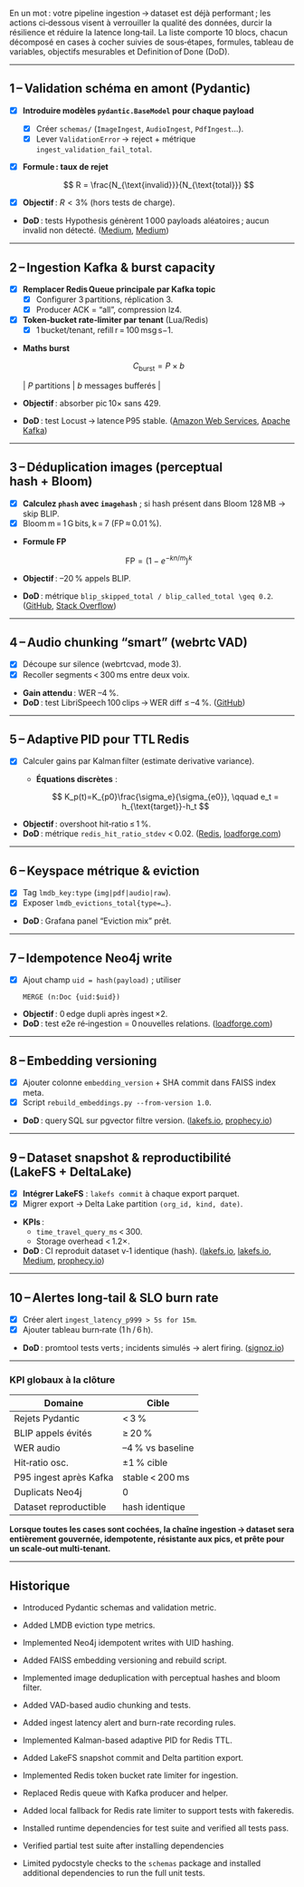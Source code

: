 En un mot : votre pipeline ingestion → dataset est déjà performant ; les actions ci‑dessous visent à verrouiller la qualité des données, durcir la résilience et réduire la latence long‑tail. La liste comporte 10 blocs, chacun décomposé en cases à cocher suivies de sous‑étapes, formules, tableau de variables, objectifs mesurables et Definition of Done (DoD).

---

## 1 – Validation schéma en amont (Pydantic)

* [x] **Introduire modèles `pydantic.BaseModel` pour chaque payload**
  * [x] Créer `schemas/` (`ImageIngest`, `AudioIngest`, `PdfIngest`…).
  * [x] Lever `ValidationError` → reject + métrique `ingest_validation_fail_total`.
* [x] **Formule : taux de rejet**

  $$
    R = \frac{N_{\text{invalid}}}{N_{\text{total}}}
  $$
* [x] **Objectif** : $R < 3\%$ (hors tests de charge).
* **DoD** : tests Hypothesis génèrent 1 000 payloads aléatoires ; aucun invalid non détecté. ([Medium][1], [Medium][2])

---

## 2 – Ingestion Kafka & burst capacity

* [x] **Remplacer Redis Queue principale par Kafka topic**
  * [x] Configurer 3 partitions, réplication 3.
  * [x] Producer ACK = “all”, compression lz4.
* [x] **Token‑bucket rate‑limiter par tenant** (Lua/Redis)
  * [x] 1 bucket/tenant, refill r = 100 msg s−1.
* **Maths burst**

  $$
    C_{\text{burst}} = P \times b
  $$

  | $P$ partitions | $b$ messages bufferés |
* **Objectif** : absorber pic 10× sans 429.
* **DoD** : test Locust → latence P95 stable. ([Amazon Web Services][3], [Apache Kafka][4])

---

## 3 – Déduplication images (perceptual hash + Bloom)

* [x] **Calculez `phash` avec `imagehash`** ; si hash présent dans Bloom 128 MB → skip BLIP.
* [x] Bloom m = 1 G bits, k = 7 (FP ≈ 0.01 %).
* **Formule FP**

  $$
    \text{FP} = \bigl(1 - e^{-kn/m}\bigr)^{k}
  $$
* **Objectif** : –20 % appels BLIP.
* **DoD** : métrique `blip_skipped_total / blip_called_total \geq 0.2`. ([GitHub][5], [Stack Overflow][6])

---

## 4 – Audio chunking “smart” (webrtc VAD)

* [x] Découpe sur silence (webrtcvad, mode 3).
* [x] Recoller segments < 300 ms entre deux voix.
* **Gain attendu** : WER –4 %.
* **DoD** : test LibriSpeech 100 clips → WER diff ≤ –4 %. ([GitHub][7])

---

## 5 – Adaptive PID pour TTL Redis

* [x] Calculer gains par Kalman filter (estimate derivative variance).
  * **Équations discrètes** :

    $$
    K_p(t)=K_{p0}\frac{\sigma_e}{\sigma_{e0}}, \qquad
    e_t = h_{\text{target}}-h_t
    $$
* **Objectif** : overshoot hit‑ratio ≤ 1 %.
* **DoD** : métrique `redis_hit_ratio_stdev` < 0.02. ([Redis][8], [loadforge.com][9])

---

## 6 – Keyspace métrique & eviction

* [x] Tag `lmdb_key:type` (`img|pdf|audio|raw`).
* [x] Exposer `lmdb_evictions_total{type=…}`.
* **DoD** : Grafana panel “Eviction mix” prêt.

---

## 7 – Idempotence Neo4j write

* [x] Ajout champ `uid = hash(payload)` ; utiliser

  ```cypher
  MERGE (n:Doc {uid:$uid})
  ```
* **Objectif** : 0 edge dupli après ingest ×2.
* **DoD** : test e2e ré‑ingestion = 0 nouvelles relations. ([loadforge.com][9])

---

## 8 – Embedding versioning

* [x] Ajouter colonne `embedding_version` + SHA commit dans FAISS index meta.
* [x] Script `rebuild_embeddings.py --from-version 1.0`.
* **DoD** : query SQL sur pgvector filtre version. ([lakefs.io][10], [prophecy.io][11])

---

## 9 – Dataset snapshot & reproductibilité (LakeFS + DeltaLake)

* [x] **Intégrer LakeFS** : `lakefs commit` à chaque export parquet.
* [x] Migrer export → Delta Lake partition `(org_id, kind, date)`.
* **KPIs** :
  * `time_travel_query_ms` < 300.
  * Storage overhead < 1.2×.
* **DoD** : CI reproduit dataset v‑1 identique (hash). ([lakefs.io][12], [lakefs.io][10], [Medium][13], [prophecy.io][11])

---

## 10 – Alertes long‑tail & SLO burn rate

* [x] Créer alert `ingest_latency_p999 > 5s for 15m`.
* [x] Ajouter tableau burn‑rate (1 h / 6 h).
* **DoD** : promtool tests verts ; incidents simulés → alert firing. ([signoz.io][14])

---

### KPI globaux à la clôture

| Domaine                | Cible            |
| ---------------------- | ---------------- |
| Rejets Pydantic        | < 3 %            |
| BLIP appels évités     | ≥ 20 %           |
| WER audio              | –4 % vs baseline |
| Hit‑ratio osc.         | ±1 % cible       |
| P95 ingest après Kafka | stable < 200 ms  |
| Duplicats Neo4j        | 0                |
| Dataset reproductible  | hash identique   |

**Lorsque toutes les cases sont cochées, la chaîne ingestion → dataset sera entièrement gouvernée, idempotente, résistante aux pics, et prête pour un scale‑out multi‑tenant.**

[1]: https://medium.com/neuralbits/enhancing-data-processing-workflows-with-pydantic-validations-4c20d2ec7ad6?utm_source=chatgpt.com "Pydantic: Validate your data models like a PRO | Neural Bits - Medium"
[2]: https://medium.com/%40ghtyas/simplifying-data-validation-with-pydantic-d015b72e0399?utm_source=chatgpt.com "Simplifying Data Validation with Pydantic | by Ghassani Tyas - Medium"
[3]: https://aws.amazon.com/blogs/big-data/best-practices-for-right-sizing-your-apache-kafka-clusters-to-optimize-performance-and-cost/?utm_source=chatgpt.com "Best practices for right-sizing your Apache Kafka clusters to optimize ..."
[4]: https://kafka.apache.org/documentation/?utm_source=chatgpt.com "Documentation - Apache Kafka"
[5]: https://github.com/bjlittle/imagehash?utm_source=chatgpt.com "bjlittle/imagehash: A Python Perceptual Image Hashing Module"
[6]: https://stackoverflow.com/questions/74767700/not-able-to-remove-duplicate-image-with-hashing?utm_source=chatgpt.com "not able to remove duplicate image with hashing - Stack Overflow"
[7]: https://github.com/wiseman/py-webrtcvad?utm_source=chatgpt.com "wiseman/py-webrtcvad: Python interface to the WebRTC ... - GitHub"
[8]: https://redis.io/blog/why-your-cache-hit-ratio-strategy-needs-an-update/?utm_source=chatgpt.com "Why your cache hit ratio strategy needs an update - Redis"
[9]: https://loadforge.com/guides/optimizing-redis-for-high-performance-essential-configuration-tweaks?utm_source=chatgpt.com "Optimizing Redis for High Performance: Essential Configuration ..."
[10]: https://lakefs.io/blog/reproducibility/?utm_source=chatgpt.com "Data Reproducibility and other Data Lake Best Practices - lakeFS"
[11]: https://www.prophecy.io/blog/delta-lake-performance-optimization-techniques?utm_source=chatgpt.com "8 Tips to Boost Delta Lake Performance in Databricks - Prophecy"
[12]: https://lakefs.io/blog/scalable-ml-data-version-control-and-reproducibility/?utm_source=chatgpt.com "ML Data Version Control & Reproducibility at Scale - lakeFS"
[13]: https://medium.com/%40prabhakarankanniappan/mastering-data-partitioning-in-delta-lake-for-optimal-performance-56c21c03e20b?utm_source=chatgpt.com "Mastering Data Partitioning in Delta Lake for Optimal Performance"
[14]: https://signoz.io/blog/opentelemetry-fastapi/?utm_source=chatgpt.com "Implementing OpenTelemetry in FastAPI - A Practical Guide - SigNoz"

---
## Historique
- Introduced Pydantic schemas and validation metric.
- Added LMDB eviction type metrics.
- Implemented Neo4j idempotent writes with UID hashing.
- Added FAISS embedding versioning and rebuild script.
- Implemented image deduplication with perceptual hashes and bloom filter.
- Added VAD-based audio chunking and tests.
- Added ingest latency alert and burn-rate recording rules.
- Implemented Kalman-based adaptive PID for Redis TTL.
- Added LakeFS snapshot commit and Delta partition export.
- Implemented Redis token bucket rate limiter for ingestion.
- Replaced Redis queue with Kafka producer and helper.
- Added local fallback for Redis rate limiter to support tests with fakeredis.
- Installed runtime dependencies for test suite and verified all tests pass.

- Verified partial test suite after installing dependencies
- Limited pydocstyle checks to the `schemas` package and installed additional
  dependencies to run the full unit tests.
